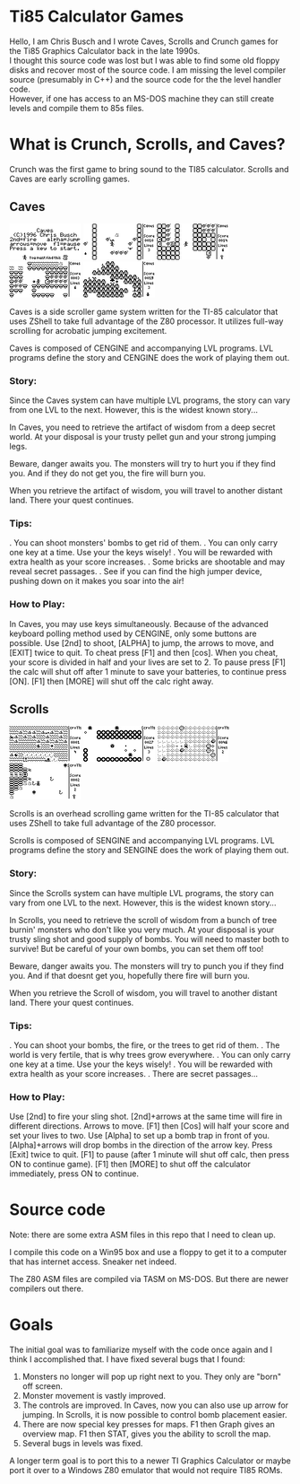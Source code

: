 # Ti85 Calculator Games

Hello, I am Chris Busch and I wrote Caves, Scrolls and Crunch games for the Ti85 Graphics Calculator back in the late 1990s.  
I thought this source code was lost but I was able to find some old floppy disks and recover most of the source code. 
I am missing the level compiler source (presumably in C++) and the source code for the the level handler code.  
However, if one has access to an MS-DOS machine they can still create levels and compile them to 85s files.

# What is Crunch, Scrolls, and Caves?

Crunch was the first game to bring sound to the TI85 calculator.  Scrolls and Caves are early scrolling games.

## Caves

![Alt text](caves1.gif)
![Alt text](caves2.gif)
![Alt text](caves3.gif)
![Alt text](caves4.gif)
![Alt text](caves5.gif)


Caves is a side scroller game system written for the TI-85 calculator that uses ZShell to take
full advantage of the Z80 processor.  It utilizes full-way scrolling for
acrobatic jumping excitement.

Caves is composed of CENGINE and accompanying LVL programs.  LVL programs
define the story and CENGINE does the work of playing them out.

### Story:

Since the Caves system can have multiple LVL programs, the story can vary
from one LVL to the next.  However, this is the widest known story...

In Caves, you need to retrieve the artifact of wisdom from a deep secret
world.  At your disposal is your trusty pellet gun and your strong jumping
legs.

Beware, danger awaits you. The monsters will try to hurt you if they find
you.  And if they do not get you, the fire will burn you.

When you retrieve the artifact of wisdom, you will travel to another distant
land.  There your quest continues.

### Tips:

  . You can shoot monsters' bombs to get rid of them.
  . You can only carry one key at a time.  Use your the keys wisely!
  . You will be rewarded with extra health as your score increases.
  . Some bricks are shootable and may reveal secret passages.
  . See if you can find the high jumper device, pushing down on it
    makes you soar into the air!

### How to Play:

In Caves, you may use keys simultaneously. Because of the advanced keyboard
polling method used by CENGINE, only some buttons are possible.
Use [2nd] to shoot, [ALPHA] to jump, the arrows to move, and [EXIT] twice 
to quit.  To cheat press [F1] and then [cos].  When you cheat, your score 
is divided in half and your lives are set to 2.  To pause press [F1] the 
calc will shut off after 1 minute to save your batteries, to continue press
[ON].  [F1] then [MORE] will shut off the calc right away.



## Scrolls

![Alt text](scrolls1.gif)
![Alt text](scrolls2.gif)
![Alt text](scrolls3.gif)
![Alt text](scrolls4.gif)


Scrolls is an overhead scrolling game written for the TI-85 calculator that uses ZShell to take
full advantage of the Z80 processor. 

Scrolls is composed of SENGINE and accompanying LVL programs.  LVL programs
define the story and SENGINE does the work of playing them out.

### Story:

Since the Scrolls system can have multiple LVL programs, the story can vary
from one LVL to the next.  However, this is the widest known story...

In Scrolls, you need to retrieve the scroll of wisdom from a bunch of tree
burnin' monsters who don't like you very much.  At your disposal is your
trusty sling shot and good supply of bombs.  You will need to master both
to survive!  But be careful of your own bombs, you can set them off too!

Beware, danger awaits you. The monsters will try to punch you if they find
you.  And if that doesnt get you, hopefully there fire will burn you.

When you retrieve the Scroll of wisdom, you will travel to another distant
land.  There your quest continues.

### Tips:

  . You can shoot your bombs, the fire, or the trees to get rid of them.
  . The world is very fertile, that is why trees grow everywhere.
  . You can only carry one key at a time.  Use your the keys wisely!
  . You will be rewarded with extra health as your score increases.
  . There are secret passages...


### How to Play:

Use [2nd] to fire your sling shot.  [2nd]+arrows at the same time will
fire in different directions.  Arrows to move.  [F1] then [Cos] will
half your score and set your lives to two. Use [Alpha] to set up a bomb
trap in front of you. [Alpha]+arrows will drop bombs in the direction
of the arrow key.  Press [Exit] twice to quit.  [F1] to pause (after
1 minute will shut off calc, then press ON to continue game).  [F1]
then [MORE] to shut off the calculator immediately, press ON to continue.





# Source code

Note: there are some extra ASM files in this repo that I need to clean up. 

I compile this code on a Win95 box and use a floppy to get it to a computer that has internet access.  Sneaker net indeed.

The Z80 ASM files are compiled via TASM on MS-DOS.  But there are newer compilers out there.

# Goals

The initial goal was to familiarize myself with the code once again and I think I accomplished that. I have fixed several bugs that I found:

1. Monsters no longer will pop up right next to you.  They only are "born" off screen.
2. Monster movement is vastly improved.
3. The controls are improved.  In Caves, now you can also use up arrow for jumping. In Scrolls, it is now possible to control bomb placement easier.
4. There are now special key presses for maps.  F1 then Graph gives an overview map.  F1 then STAT, gives you the ability to scroll the map.
5. Several bugs in levels was fixed.

A longer term goal is to port this to a newer TI Graphics Calculator or maybe port it over to a Windows Z80 emulator that would not require TI85 ROMs.
  